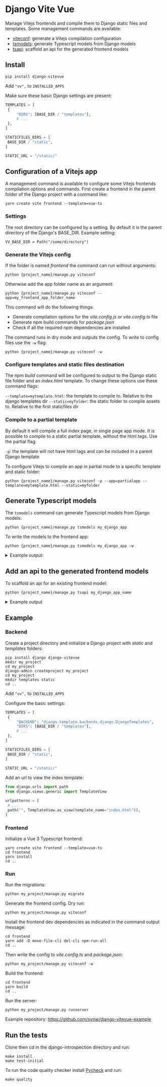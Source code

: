 # Django Vite Vue

Manage Vitejs frontends and compile them to Django static files and templates. Some management
commands are available:

- [viteconf](#configuration-of-a-vitejs-app): generate a Vitejs compilation configuration
- [tsmodels](#generate-typescript-models): generate Typescript models from Django models
- [tsapi](#add-an-api-to-the-generated-frontend-models): scaffold an api for the generated frontend models

## Install

   ```
   pip install django-vitevue
   ```

Add `"vv",` to `INSTALLED_APPS`

Make sure these basic Django settings are present:

   ```python
TEMPLATES = [
    {
        "DIRS": [BASE_DIR / "templates"],
        # ...
    },
]

STATICFILES_DIRS = [
    BASE_DIR / "static",
]

STATIC_URL = "/static/"
   ```

## Configuration of a Vitejs app

A management command is available to configure some Vitejs frontends compilation options
and commands. First create a frontend in the parent folder of the Django project with a command
like:

  ```
  yarn create vite frontend --template=vue-ts
  ```

### Settings

The root directory can be configured by a setting. By default it is
the parent directory of the Django's BASE_DIR. Example setting:

  ```
  VV_BASE_DIR = Path("/some/directory")
  ```

### Generate the Vitejs config

If the folder is named *frontend* the command can run without arguments:

  ```
  python {project_name}/manage.py viteconf
  ```

Otherwise add the app folder name as an argument:

  ```
  python {project_name}/manage.py viteconf --app=my_frontend_app_folder_name
  ```

This command will do the following things:

- Generate compilation options for the *vite.config.js* or *vite.config.ts* file
- Generate npm build commands for *package.json*
- Check if all the required npm dependencies are installed

The command runs in dry mode and outputs the config. To write to config files
use the `-w` flag:

  ```
  python {project_name}/manage.py viteconf -w
  ```

### Configure templates and static files destination

The npm *build* command will be configured to output to the Django static file
folder and an *index.html* template. To change these options use these command flags:

`--template=mytemplate.html`: the template to compile to. Relative to the django templates dir
`--static=myfolder`: the static folder to compile assets to. Relative to the first staticfiles dir

### Compile to a partial template

By default it will compile a full index page, in single page app mode. It is possible to
compile to a static partial template, without the html tags. Use the partial flag:

`-p`: the template will not have html tags and can be included in a parent Django template

To configure Vitejs to compile an app in partial mode to a specific template and static folder:

  ```
  python {project_name}/manage.py viteconf -p --app=partialapp --template=mytemplate.html --static=myfolder
  ```

## Generate Typescript models

The `tsmodels` command can generate Typescript models from Django models:

   ```
  python {project_name}/manage.py tsmodels my_django_app
   ```

To write the models to the frontend app:

   ```
  python {project_name}/manage.py tsmodels my_django_app -w
   ```

<details>
<summary>Example output:</summary>

These Django models:
<p>

```python
class Market(models.Model):
    name = models.CharField(max_length=255)

class Instrument(models.Model):
    name = models.CharField(max_length=255)

class Trade(models.Model):
    date = models.DateTimeField()
    price = models.FloatField()
    quantity = models.FloatField()
    market = models.ForeignKey(Market, on_delete=models.CASCADE)
    instrument = models.ForeignKey(Instrument, on_delete=models.CASCADE)
    side = models.CharField(max_length=4, choices=SIDE)
```
</p>
Output these Typescript models:
<p>

```typescript
// Model Market

import MarketContract from "./contract";

export default class Market {
	id: number;
	name: string;

	constructor ({id, name}: MarketContract) {
		this.id=id;
		this.name=name
	}

	static fromJson(data: Record<string, any>): Market {
		return new Market(data as MarketContract)
	}
}

// -------------- Interface -------------- 

export default interface MarketContract {
	id: number,
	name: string,
}

// Model Instrument

import InstrumentContract from "./contract";

export default class Instrument {
	id: number;
	name: string;

	constructor ({id, name}: InstrumentContract) {
		this.id=id;
		this.name=name
	}

	static fromJson(data: Record<string, any>): Instrument {
		return new Instrument(data as InstrumentContract)
	}
}

// -------------- Interface -------------- 

export default interface InstrumentContract {
	id: number,
	name: string,
}

// Model Trade

import MarketContract from "../market/contract";
import InstrumentContract from "../instrument/contract";
import TradeContract from "./contract";

export default class Trade {
	id: number;
	date: string;
	price: number;
	quantity: number;
	market: MarketContract;
	instrument: InstrumentContract;
	side: string;

	constructor ({id, date, price, quantity, market, instrument, side}: TradeContract) {
		this.id=id;
		this.date=date;
		this.price=price;
		this.quantity=quantity;
		this.market=market;
		this.instrument=instrument;
		this.side=side
	}

	static fromJson(data: Record<string, any>): Trade {
		return new Trade(data as TradeContract)
	}
}

// -------------- Interface -------------- 

import MarketContract from "../market/contract";
import InstrumentContract from "../instrument/contract";

export default interface TradeContract {
	id: number,
	date: string,
	price: number,
	quantity: number,
	market: MarketContract,
	instrument: InstrumentContract,
	side: string,
}

```
</p>
</details>  

## Add an api to the generated frontend models

To scaffold an api for an existing frontend model:

  ```
  python {project_name}/manage.py tsapi my_django_app_name
  ```

<details>
<summary>Example output</summary>

<p>Methods will be added to models. Ex:</p>

```typescript
export default class Market {
	// ...

	static async load(id: number | string): Promise<Market> {
		const res = await api.get<Record<string, any>>(`/api/market/${id}/`);
		return Market.fromJson(res)
	}
}
```

<p>The command will create an api directory containing an helper class: https://github.com/synw/django-vitevue/blob/master/vv/files/api/model.ts</p>

</details>

## Example

### Backend

Create a project directory and initialize a Django project with *static* and *templates* folders:

  ```
  pip install django django-vitevue
  mkdir my_project
  cd my_project
  django-admin createproject my_project
  cd my_project
  mkdir templates static
  cd ..
  ```

Add `"vv",` to `INSTALLED_APPS`

Configure the basic settings:

   ```python
TEMPLATES = [
    {
        "BACKEND": "django.template.backends.django.DjangoTemplates",
        "DIRS": [BASE_DIR / "templates"],
        # ...
    },
]

STATICFILES_DIRS = [
    BASE_DIR / "static",
]

STATIC_URL = "/static/"
   ```

Add an url to view the index template:

   ```python
from django.urls import path
from django.views.generic import TemplateView

urlpatterns = [
    # ...
    path("", TemplateView.as_view(template_name="index.html")),
]
   ```

### Frontend

Initialize a Vue 3 Typescript frontend:

  ```
  yarn create vite frontend --template=vue-ts
  cd frontend
  yarn install
  cd ..
  ```

### Run

Run the migrations:

   ```
   python my_project/manage.py migrate
   ```

Generate the frontend config. Dry run:

   ```
   python my_project/manage.py viteconf
   ```

Install the frontend dev dependencies as indicated in the command output message:

   ```
  cd frontend 
  yarn add -D move-file-cli del-cli npm-run-all
  cd ..
   ```

Then write the config to *vite.config.ts* and *package.json*:

   ```
   python my_project/manage.py viteconf -w
   ```

Build the frontend:

   ```
  cd frontend 
  yarn build
  cd ..
   ```

Run the server:

   ```
   python my_project/manage.py runserver
   ```

Example repository: https://github.com/synw/django-vitevue-example

## Run the tests

Clone then cd in the django-introspection directory and run:

```
make install
make test-initial
```

To run the code quality checker install [Pycheck](https://github.com/emencia/pycheck) and run:

```
make quality
```